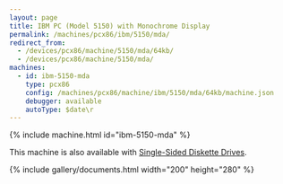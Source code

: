 ```yaml
---
layout: page
title: IBM PC (Model 5150) with Monochrome Display
permalink: /machines/pcx86/ibm/5150/mda/
redirect_from:
  - /devices/pcx86/machine/5150/mda/64kb/
  - /devices/pcx86/machine/5150/mda/
machines:
  - id: ibm-5150-mda
    type: pcx86
    config: /machines/pcx86/machine/ibm/5150/mda/64kb/machine.json
    debugger: available
    autoType: $date\r
---
```


{% include machine.html id="ibm-5150-mda" %}

This machine is also available with [Single-Sided Diskette Drives](ssdd/).

{% include gallery/documents.html width="200" height="280" %}
